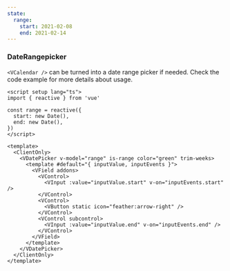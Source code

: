 ```yaml
---
state:
  range:
    start: 2021-02-08
    end: 2021-02-14
---
```


### DateRangepicker

`<VCalendar />` can be turned into a date range picker if needed. Check the
code example for more details about usage.

<!--code-->

```vue
<script setup lang="ts">
import { reactive } from 'vue'

const range = reactive({
  start: new Date(),
  end: new Date(),
})
</script>

<template>
  <ClientOnly>
    <VDatePicker v-model="range" is-range color="green" trim-weeks>
      <template #default="{ inputValue, inputEvents }">
        <VField addons>
          <VControl>
            <VInput :value="inputValue.start" v-on="inputEvents.start" />
          </VControl>
          <VControl>
            <VButton static icon="feather:arrow-right" />
          </VControl>
          <VControl subcontrol>
            <VInput :value="inputValue.end" v-on="inputEvents.end" />
          </VControl>
        </VField>
      </template>
    </VDatePicker>
  </ClientOnly>
</template>
```

<!--/code-->

<!--example-->

<ClientOnly>
  <VDatePicker v-model="frontmatter.state.range" is-range color="green" trim-weeks>
    <template v-slot="{ inputValue, inputEvents }">
      <VField addons>
        <VControl expanded icon="feather:corner-down-right">
          <VInput :value="inputValue.start" v-on="inputEvents.start" />
        </VControl>
        <VControl>
          <VButton static>to</VButton>
        </VControl>
        <VControl expanded icon="feather:corner-right-up" subcontrol>
          <VInput :value="inputValue.end" v-on="inputEvents.end" />
        </VControl>
      </VField>
    </template>
  </VDatePicker>
</ClientOnly>

<!--/example-->
